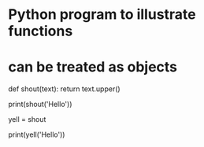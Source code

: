 # Python program to illustrate functions 
# can be treated as objects 
def shout(text): 
    return text.upper() 

print(shout('Hello')) 

yell = shout 

print(yell('Hello')) 


